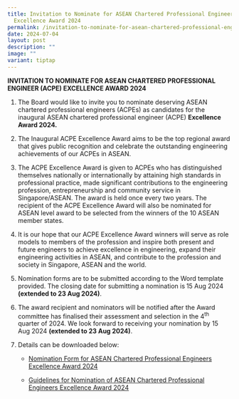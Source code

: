```yaml
---
title: Invitation to Nominate for ASEAN Chartered Professional Engineers (ACPE)
  Excellence Award 2024
permalink: /invitation-to-nominate-for-asean-chartered-professional-engineers-acpe-excellence-award-2024/
date: 2024-07-04
layout: post
description: ""
image: ""
variant: tiptap
---
```

<p><strong>INVITATION TO NOMINATE FOR ASEAN CHARTERED PROFESSIONAL ENGINEER (ACPE) EXCELLENCE AWARD 2024</strong>
</p>
<ol data-tight="true" class="tight">
<li>
<p>The Board would like to invite you to nominate deserving ASEAN chartered
professional engineers (ACPEs) as candidates for the inaugural ASEAN chartered
professional engineer (ACPE) <strong>Excellence Award 2024.</strong>
</p>
</li>
<li>
<p>The Inaugural ACPE Excellence Award aims to be the top regional award
that gives public recognition and celebrate the outstanding engineering
achievements of our ACPEs in ASEAN.</p>
</li>
<li>
<p>The ACPE Excellence Award is given to ACPEs who has distinguished themselves
nationally or internationally by attaining high standards in professional
practice, made significant contributions to the engineering profession,
entrepreneurship and community service in Singapore/ASEAN. The award is
held once every two years.&nbsp;The recipient of the ACPE Excellence Award
will also be nominated for ASEAN level award to be selected from the winners
of the 10 ASEAN member states.</p>
</li>
<li>
<p>It is our hope that our ACPE Excellence Award winners will serve as role
models to members of the profession and inspire both present and future
engineers to achieve excellence in engineering, expand their engineering
activities in ASEAN, and contribute to the profession and society in Singapore,
ASEAN and the world.</p>
</li>
<li>
<p>Nomination forms are to be submitted according to the Word template provided.
The closing date for submitting a nomination is<strong> </strong>15 Aug
2024 <strong>(extended to 23 Aug 2024)</strong>.</p>
</li>
<li>
<p>The award recipient and nominators will be notified after the Award committee
has finalised their assessment and selection in the 4<sup>th</sup> quarter
of 2024. We look forward to receiving your nomination by 15 Aug 2024 <strong>(extended to 23 Aug 2024)</strong>.</p>
</li>
<li>
<p>Details can be downloaded below:</p>
<p></p>
<ul data-tight="true" class="tight">
<li>
<p><a href="https://go.gov.sg/q4nfoy" rel="noopener noreferrer nofollow" target="_blank">Nomination Form for ASEAN Chartered Professional Engineers Excellence Award 2024</a>
</p>
</li>
</ul>
<p></p>
<ul data-tight="true" class="tight">
<li>
<p><a href="/files/Guidelines_for_ACPE_Award_2024__extension_.pdf" rel="noopener noreferrer nofollow" target="_blank">Guidelines for Nomination of ASEAN Chartered Professional Engineers Excellence Award 2024</a>
</p>
</li>
</ul>
</li>
</ol>
<p></p>
